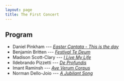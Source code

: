 ```yaml
---
layout: page
title: The First Concert
---
```


## Program

* Daniel Pinkham --- [*Easter Cantata - This is the day*](https://youtu.be/QV5JRnP49F0?t=40s)
* Benjamin Britten --- [*Festival Te Deum*](https://www.youtube.com/watch?v=GDdJFW9DOHg)
* Madison Scott-Clary --- [*I Live My Life*](https://soundcloud.com/drabmakyo/i-live-my-life)
* Ildebrando Pizzetti --- [*De Profundis*](https://www.youtube.com/watch?v=cpGYzvrNjyM)
* Imant Raminsh --- [*Ave Verum Corpus*](https://www.youtube.com/watch?v=wlX88zCizsA)
* Norman Dello-Joio --- [*A Jubilant Song*](https://www.youtube.com/watch?v=L-Hknob7VaQ)
